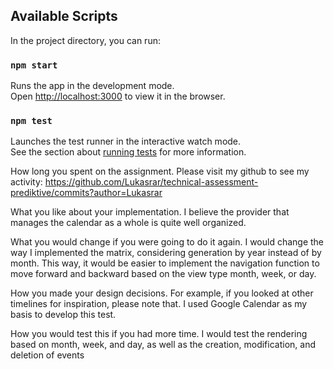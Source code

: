 ## Available Scripts

In the project directory, you can run:

### `npm start`

Runs the app in the development mode.<br />
Open [http://localhost:3000](http://localhost:3000) to view it in the browser.

### `npm test`

Launches the test runner in the interactive watch mode.<br />
See the section about [running tests](https://facebook.github.io/create-react-app/docs/running-tests) for more information.

How long you spent on the assignment.
Please visit my github to see my activity: https://github.com/Lukasrar/technical-assessment-prediktive/commits?author=Lukasrar

What you like about your implementation.
I believe the provider that manages the calendar as a whole is quite well organized.

What you would change if you were going to do it again.
I would change the way I implemented the matrix, considering generation by year instead of by month. This way, it would be easier to implement the navigation function to move forward and backward based on the view type month, week, or day.

How you made your design decisions. For example, if you looked at other timelines for inspiration, please note that.
I used Google Calendar as my basis to develop this test.

How you would test this if you had more time.
I would test the rendering based on month, week, and day, as well as the creation, modification, and deletion of events
